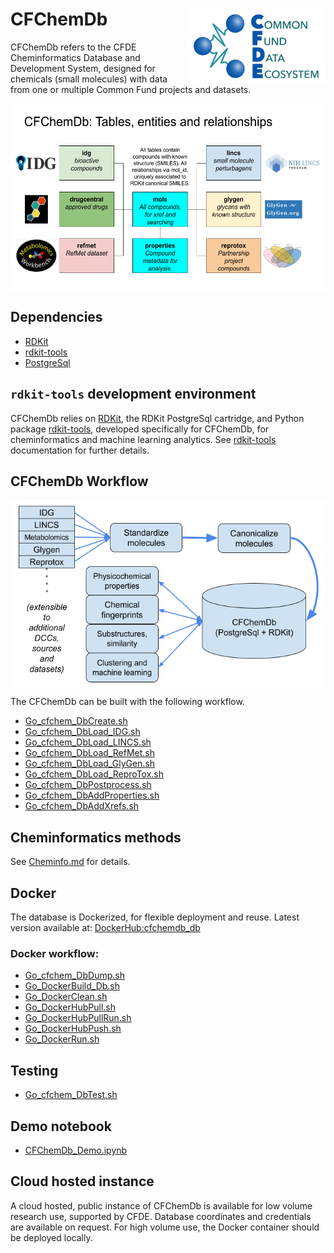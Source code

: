 # CFChemDb <img align="right" src="/doc/images/cfde_logo.png" height="120">

CFChemDb refers to the CFDE Cheminformatics Database and Development System,
designed for chemicals (small molecules) with data from one or multiple
Common Fund projects and datasets.

<img src="doc/images/CFChemDb_schematic.png" align="center" height="300">

## Dependencies

* [RDKit](https://www.rdkit.org/)
* [rdkit-tools](https://github.com/jeremyjyang/rdkit-tools)
* [PostgreSql](https://www.postgresql.org/)

## `rdkit-tools` development environment

CFChemDb relies on [RDKit](https://www.rdkit.org/), the RDKit
PostgreSql cartridge, and Python package
[rdkit-tools](https://github.com/jeremyjyang/rdkit-tools),
developed specifically for CFChemDb, for cheminformatics
and machine learning analytics. See
[rdkit-tools](https://github.com/jeremyjyang/rdkit-tools)
documentation for further details.

## CFChemDb Workflow

<img src="doc/images/CFChemDb_ETL_Workflow.png" align="center" height="300">

The CFChemDb can be built with the following workflow.

* [Go\_cfchem\_DbCreate.sh](sh/Go_cfchem_DbCreate.sh)
* [Go\_cfchem\_DbLoad\_IDG.sh](sh/Go_cfchem_DbLoad_IDG.sh)
* [Go\_cfchem\_DbLoad\_LINCS.sh](sh/Go_cfchem_DbLoad_LINCS.sh)
* [Go\_cfchem\_DbLoad\_RefMet.sh](sh/Go_cfchem_DbLoad_RefMet.sh)
* [Go\_cfchem\_DbLoad\_GlyGen.sh](sh/Go_cfchem_DbLoad_GlyGen.sh)
* [Go\_cfchem\_DbLoad\_ReproTox.sh](sh/Go_cfchem_DbLoad_ReproTox.sh)
* [Go\_cfchem\_DbPostprocess.sh](sh/Go_cfchem_DbPostprocess.sh)
* [Go\_cfchem\_DbAddProperties.sh](sh/Go_cfchem_DbAddProperties.sh)
* [Go\_cfchem\_DbAddXrefs.sh](sh/Go_cfchem_DbAddXrefs.sh)

## Cheminformatics methods

See [Cheminfo.md](Cheminfo.md) for details.

## Docker

The database is Dockerized, for flexible deployment and reuse.
Latest version available at: [DockerHub:cfchemdb\_db](https://hub.docker.com/repository/docker/unmtransinfo/cfchemdb_db)

### Docker workflow:

* [Go\_cfchem\_DbDump.sh](sh/Go_cfchem_DbDump.sh)
* [Go\_DockerBuild\_Db.sh](sh/Go_DockerBuild_Db.sh)
* [Go\_DockerClean.sh](sh/Go_DockerClean.sh)
* [Go\_DockerHubPull.sh](sh/Go_DockerHubPull.sh)
* [Go\_DockerHubPullRun.sh](sh/Go_DockerHubPullRun.sh)
* [Go\_DockerHubPush.sh](sh/Go_DockerHubPush.sh)
* [Go\_DockerRun.sh](sh/Go_DockerRun.sh)

## Testing

* [Go\_cfchem\_DbTest.sh](sh/Go_cfchem_DbTest.sh)

## Demo notebook

* [CFChemDb\_Demo.ipynb](notebooks/CFChemDb_Demo.ipynb)

## Cloud hosted instance

A cloud hosted, public instance of CFChemDb is available for low
volume research use, supported by CFDE. Database coordinates and
credentials are available on request. For high volume use, the
Docker container should be deployed locally.
